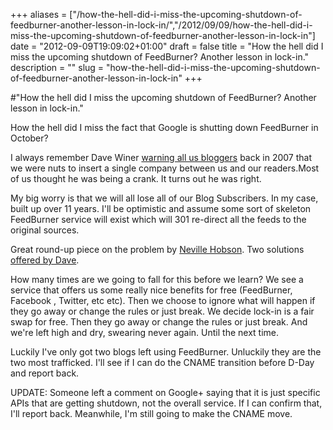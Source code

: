 +++
aliases = ["/how-the-hell-did-i-miss-the-upcoming-shutdown-of-feedburner-another-lesson-in-lock-in/","/2012/09/09/how-the-hell-did-i-miss-the-upcoming-shutdown-of-feedburner-another-lesson-in-lock-in"]
date = "2012-09-09T19:09:02+01:00"
draft = false
title = "How the hell did I miss the upcoming shutdown of FeedBurner? Another lesson in lock-in."
description = ""
slug = "how-the-hell-did-i-miss-the-upcoming-shutdown-of-feedburner-another-lesson-in-lock-in"
+++

#"How the hell did I miss the upcoming shutdown of FeedBurner? Another lesson in lock-in."

How the hell did I miss the fact that Google is shutting down FeedBurner in October?

I always remember Dave Winer <a href="http://scripting.com/stories/2007/07/21/whyFeedburnerIsTrouble.html">warning all us bloggers</a> back in 2007 that we were nuts to insert a single company between us and our readers.Most of us thought he was being a crank. It turns out he was right.

My big worry is that we will all lose all of our Blog Subscribers. In my case, built up over 11 years. I'll be optimistic and assume some sort of skeleton FeedBurner service will exist which will 301 re-direct all the feeds to the original sources.

Great round-up piece on the problem by <a href="http://www.nevillehobson.com/2012/09/09/prepare-for-goodbye-feedburner-in-october-2012/">Neville Hobson</a>. Two solutions <a href="http://threads.scripting.com/8312ByDw/theFutureOfFeedburner">offered by Dave</a>.

How many times are we going to fall for this before we learn? We see a service that offers us some really nice benefits for free (FeedBurner, Facebook , Twitter, etc etc). Then we choose to ignore what will happen if they go away or change the rules or just break. We decide lock-in is a fair swap for free. Then they go away or change the rules or just break. And we're left high and dry, swearing never again. Until the next time.

Luckily I've only got two blogs left using FeedBurner. Unluckily they are the two most trafficked. I'll see if I can do the CNAME transition before D-Day and report back.

UPDATE: Someone left a comment on Google+ saying that it is just specific APIs that are getting shutdown, not the overall service. If I can confirm that, I'll report back. Meanwhile, I'm still going to make the CNAME move.

&nbsp;